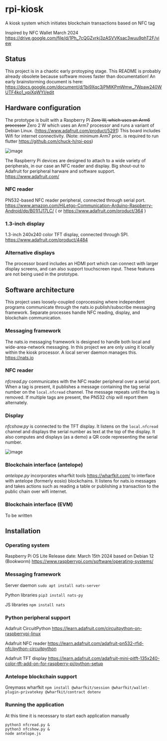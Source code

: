 # rpi-kiosk
A kiosk system which initiates blockchain transactions based on NFC tag

Inspired by NFC Wallet March 2024 https://drive.google.com/file/d/1Ph_7cQGZvrkj3zASVVKsac3wuu9phT2F/view

## Status
This project is in a chaotic early protoyping stage. This README is probably already obsolete because software moves faster than documentation!
An early brainstorming document is here: https://docs.google.com/document/d/1bi9Xqc3jPMIKPmWmw_7Wpaw240WUTF4ko1_ypiXqWYI/edit

## Hardware configuration

The prototype is built with a Raspberry Pi ~~Zero W, which uses an Arm6 processor~~ Zero 2 W which uses an Arm7 processor and runs a variant of Debian Linux. (https://www.adafruit.com/product/5291) This board includes Wifi for internet connectivity. (Note: minimum Arm7 proc. is required to run flutter https://github.com/chuck-h/rpi-pos)

 ![image](https://github.com/chuck-h/rpi-kiosk/assets/2141014/5e289b77-66a3-489c-abc2-cc734429d75a)

The Raspberry Pi devices are designed to attach to a wide variety of peripherals, in our case an NFC reader and display. Big shout-out to Adafruit for peripheral harware and software support. https://www.adafruit.com/

### NFC reader
PN532-based NFC reader peripheral, connected through serial port. https://www.amazon.com/HiLetgo-Communication-Arduino-Raspberry-Android/dp/B01I1J17LC/ ( or https://www.adafruit.com/product/364 )

### 1.3-inch display
1.3-inch 240x240 color TFT display, connected through SPI. https://www.adafruit.com/product/4484

### Alternative displays
The processor board includes an HDMI port which can connect with larger display screens, and can also support touchscreen input. These features are not being used in the prototype.

## Software architecture
This project uses loosely-coupled coprocessing where independent programs communicate through the nats.io publish/subscribe messaging framework. Separate processes handle NFC reading, display, and blockchain communication.

### Messaging framework
The nats.io messaging framework is designed to handle both local and wide-area-network messaging. In this project we are only using it locally within the kiosk processor. A local server daemon manages this. https://nats.io 

### NFC reader
_nfcread.py_ communicates with the NFC reader peripheral over a serial port. When a tag is present, it publishes a message containing the tag serial number on the `local.nfcread` channel. The message repeats until the tag is removed. If multiple tags are present, the PN532 chip will report them alternately.

### Display
_nfcshow.py_ is connected to the TFT display. It listens on the `local.nfcread` channel and displays the serial number as text at the top of the display. It also computes and displays (as a demo) a QR code representing the serial number.

![image](https://github.com/chuck-h/rpi-kiosk/assets/2141014/70f1f0fe-de19-47a5-8e23-da47a6baedec)

### Blockchain interface (antelope)
_antelope.py_ incorporates wharfkit tools https://wharfkit.com/ to interface with antelope (formerly eosio) blockchains. It listens for nats.io messages and takes actions such as reading a table or publishing a transaction to the public chain over wifi internet.

### Blockchain interface (EVM)
To be written

## Installation

### Operating system
Raspberry Pi OS Lite  Release date: March 15th 2024 based on Debian 12 (Bookworm) https://www.raspberrypi.com/software/operating-systems/

### Messaging framework
Server daemon `sudo apt install nats-server`

Python libraries `pip3 install nats-py`

JS libraries `npm install nats`

### Python peripheral support
Adafruit CircuitPython https://learn.adafruit.com/circuitpython-on-raspberrypi-linux

Adafruit NFC reader https://learn.adafruit.com/adafruit-pn532-rfid-nfc/python-circuitpython

Adafruit TFT display https://learn.adafruit.com/adafruit-mini-pitft-135x240-color-tft-add-on-for-raspberry-pi/python-setup

### Antelope blockchain support
Greymass wharfkit `npm install @wharfkit/session @wharfkit/wallet-plugin-privatekey @wharfkit/contract dotenv`

### Running the application
At this time it is necessary to start each application manually
```
python3 nfcread.py &
python3 nfcshow.py &
node antelope.js
```



